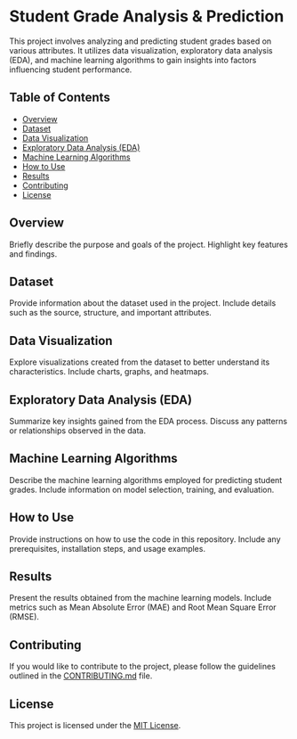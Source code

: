 # Student Grade Analysis & Prediction

This project involves analyzing and predicting student grades based on various attributes. It utilizes data visualization, exploratory data analysis (EDA), and machine learning algorithms to gain insights into factors influencing student performance.

## Table of Contents
- [Overview](#overview)
- [Dataset](#dataset)
- [Data Visualization](#data-visualization)
- [Exploratory Data Analysis (EDA)](#exploratory-data-analysis)
- [Machine Learning Algorithms](#machine-learning-algorithms)
- [How to Use](#how-to-use)
- [Results](#results)
- [Contributing](#contributing)
- [License](#license)

## Overview

Briefly describe the purpose and goals of the project. Highlight key features and findings.

## Dataset

Provide information about the dataset used in the project. Include details such as the source, structure, and important attributes.

## Data Visualization

Explore visualizations created from the dataset to better understand its characteristics. Include charts, graphs, and heatmaps.

## Exploratory Data Analysis (EDA)

Summarize key insights gained from the EDA process. Discuss any patterns or relationships observed in the data.

## Machine Learning Algorithms

Describe the machine learning algorithms employed for predicting student grades. Include information on model selection, training, and evaluation.

## How to Use

Provide instructions on how to use the code in this repository. Include any prerequisites, installation steps, and usage examples.

## Results

Present the results obtained from the machine learning models. Include metrics such as Mean Absolute Error (MAE) and Root Mean Square Error (RMSE).

## Contributing

If you would like to contribute to the project, please follow the guidelines outlined in the [CONTRIBUTING.md](CONTRIBUTING.md) file.

## License

This project is licensed under the [MIT License](LICENSE).


